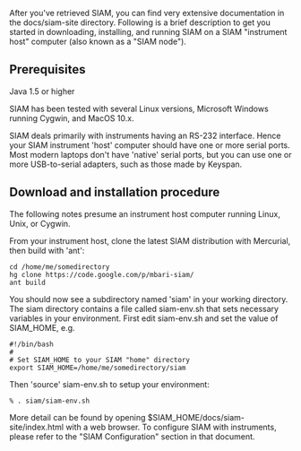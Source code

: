 After you've retrieved SIAM, you can find very extensive documentation in the docs/siam-site directory. Following is a brief description to get you started in downloading, installing, and running SIAM on a SIAM "instrument host" computer (also known as a "SIAM node").

## Prerequisites ##

Java 1.5 or higher

SIAM has been tested with several Linux versions, Microsoft Windows running Cygwin, and MacOS 10.x.

SIAM deals primarily with instruments having an RS-232 interface. Hence your SIAM instrument 'host' computer should have one or more serial ports. Most modern laptops don't have 'native' serial ports, but you can use one or more USB-to-serial adapters, such as those made by Keyspan.

## Download and installation procedure ##
The following notes presume an instrument host computer running Linux, Unix, or Cygwin.

From your instrument host, clone the latest SIAM distribution with Mercurial, then build with 'ant':

```
cd /home/me/somedirectory
hg clone https://code.google.com/p/mbari-siam/
ant build
```


You should now see a subdirectory named 'siam' in your working directory. The siam directory contains a file called siam-env.sh that sets necessary variables in your environment. First edit siam-env.sh and set the value of SIAM\_HOME, e.g.

```
#!/bin/bash
# 
# Set SIAM_HOME to your SIAM "home" directory
export SIAM_HOME=/home/me/somedirectory/siam

```

Then 'source' siam-env.sh to setup your environment:

```
% . siam/siam-env.sh
```

More detail can be found by opening $SIAM\_HOME/docs/siam-site/index.html with a web browser.
To configure SIAM with instruments, please refer to the "SIAM Configuration" section in that document.